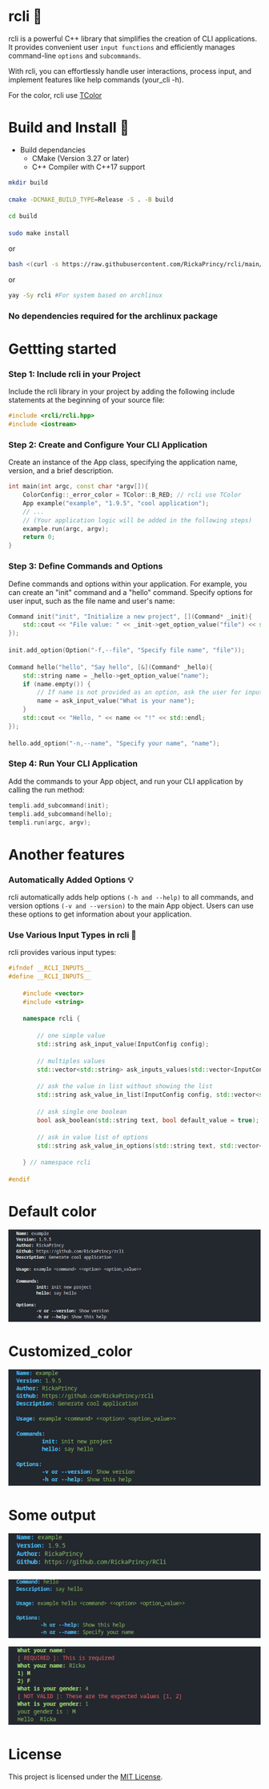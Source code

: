 # rcli :wrench:

rcli is a powerful C++ library that simplifies the creation of CLI applications. It provides convenient user `input functions` and efficiently manages command-line `options` and `subcommands`. 

With rcli, you can effortlessly handle user interactions, process input, and implement features like help commands (your_cli -h).

For the color, rcli use [TColor](http://github.com/RickaPrincy/TColor)

# Build and Install :hammer:

- Build dependancies
    - CMake (Version 3.27 or later)
    - C++ Compiler with C++17 support

```bash
mkdir build

cmake -DCMAKE_BUILD_TYPE=Release -S . -B build

cd build

sudo make install
```
or 

```bash
bash <(curl -s https://raw.githubusercontent.com/RickaPrincy/rcli/main/install.sh)
```
or

```bash
yay -Sy rcli #For system based on archlinux
```
### No dependencies required for the archlinux package

# Gettting started

### Step 1: Include rcli in your Project

Include the rcli library in your project by adding the following include statements at the beginning of your source file:

```cpp
#include <rcli/rcli.hpp>
#include <iostream>
```

### Step 2: Create and Configure Your CLI Application

Create an instance of the App class, specifying the application name, version, and a brief description.

```cpp
int main(int argc, const char *argv[]){
    ColorConfig::_error_color = TColor::B_RED; // rcli use TColor
    App example("example", "1.9.5", "cool application");
    // ...
    // (Your application logic will be added in the following steps)
    example.run(argc, argv);
    return 0;
}
```
### Step 3: Define Commands and Options

Define commands and options within your application. For example, you can create an "init" command and a "hello" command. Specify options for user input, such as the file name and user's name:

```cpp
Command init("init", "Initialize a new project", [](Command* _init){
    std::cout << "File value: " << _init->get_option_value("file") << std::endl;
});

init.add_option(Option("-f,--file", "Specify file name", "file"));

Command hello("hello", "Say hello", [&](Command* _hello){
    std::string name = _hello->get_option_value("name");
    if (name.empty()) {
        // If name is not provided as an option, ask the user for input
        name = ask_input_value("What is your name");
    }
    std::cout << "Hello, " << name << "!" << std::endl;
});

hello.add_option("-n,--name", "Specify your name", "name");
```

### Step 4: Run Your CLI Application

Add the commands to your App object, and run your CLI application by calling the run method:

```cpp
templi.add_subcommand(init);
templi.add_subcommand(hello);
templi.run(argc, argv);
```

# Another features 

### Automatically Added Options :bulb:

rcli automatically adds help options `(-h and --help)` to all commands, and version options `(-v and --version)` to the main App object. Users can use these options to get information about your application.

### Use Various Input Types in rcli :jack_o_lantern:

rcli provides various input types:

```cpp
#ifndef __RCLI_INPUTS__
#define __RCLI_INPUTS__
    
    #include <vector>
    #include <string>

    namespace rcli {

        // one simple value
        std::string ask_input_value(InputConfig config);

        // multiples values
        std::vector<std::string> ask_inputs_values(std::vector<InputConfig> configs);

        // ask the value in list without showing the list
        std::string ask_value_in_list(InputConfig config, std::vector<std::string> options, bool ignore_case = false);

        // ask single one boolean
        bool ask_boolean(std::string text, bool default_value = true);

        // ask in value list of options
        std::string ask_value_in_options(std::string text, std::vector<std::string> options);

    } // namespace rcli

#endif
```

# Default color

![Example0](./images/default_color.png)

# Customized_color

![Example1](./images/customized_color.png)

# Some output

![Example2](./images/version.png)

![Example1](./images/command.png)

![Example2](./images/input.png)
 
# License 

This project is licensed under the [MIT License](LICENSE).